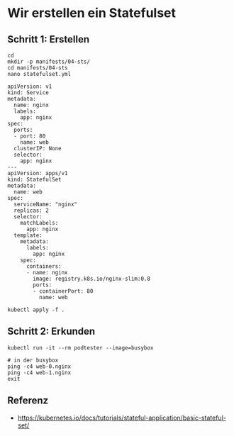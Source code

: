# Wir erstellen ein Statefulset 

## Schritt 1: Erstellen

```
cd
mkdir -p manifests/04-sts/
cd manifests/04-sts
nano statefulset.yml
```

```
apiVersion: v1
kind: Service
metadata:
  name: nginx
  labels:
    app: nginx
spec:
  ports:
  - port: 80
    name: web
  clusterIP: None
  selector:
    app: nginx
---
apiVersion: apps/v1
kind: StatefulSet
metadata:
  name: web
spec:
  serviceName: "nginx"
  replicas: 2
  selector:
    matchLabels:
      app: nginx
  template:
    metadata:
      labels:
        app: nginx
    spec:
      containers:
      - name: nginx
        image: registry.k8s.io/nginx-slim:0.8
        ports:
        - containerPort: 80
          name: web
```

```
kubectl apply -f .
```

## Schritt 2: Erkunden 

```
kubectl run -it --rm podtester --image=busybox
```

```
# in der busybox 
ping -c4 web-0.nginx 
ping -c4 web-1.nginx 
exit
```

## Referenz 

  * https://kubernetes.io/docs/tutorials/stateful-application/basic-stateful-set/

